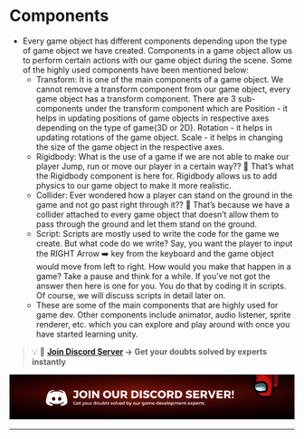 # Components

- Every game object has different components depending upon the type of game object we have created. Components in a game object allow us to perform certain actions with our game object during the scene. Some of the highly used components have been mentioned below:
    - Transform: It is one of the main components of a game object. We cannot remove a transform component from our game object, every game object has a transform component. There are 3 sub-components under the transform component which are Position - it helps in updating positions of game objects in respective axes depending on the type of game(3D or 2D).
    Rotation - it helps in updating rotations of the game object.
    Scale - it helps in changing the size of the game object in the respective axes.
    - Rigidbody: What is the use of a game if we are not able to make our player Jump, run or move our player in a certain way?? 🤔 That’s what the Rigidbody component is here for. Rigidbody allows us to add physics to our game object to make it more realistic.
    - Collider: Ever wondered how a player can stand on the ground in the game and not go past right through it?? 🤔 That’s because we have a collider attached to every game object that doesn’t allow them to pass through the ground and let them stand on the ground.
    - Script: Scripts are mostly used to write the code for the game we create. But what code do we write? Say, you want the player to input the RIGHT Arrow ➡️ key from the keyboard and the game object would move from left to right. How would you make that happen in a game? Take a pause and think for a while. If you’ve not got the answer then here is one for you. You do that by coding it in scripts. Of course, we will discuss scripts in detail later on.
    - These are some of the main components that are highly used for game dev. Other components include animator, audio listener, sprite renderer, etc. which you can explore and play around with once you have started learning unity.
    
<aside>

> 💡 🚀 **[Join Discord Server](https://discord.gg/J5zDscnzms) → Get your doubts solved by experts instantly**
    
</aside>

![discord](./Images/discord.png)

---
